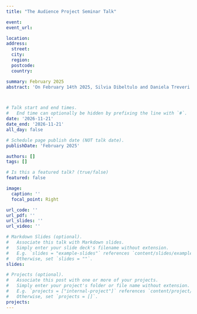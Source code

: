 ```yaml
---
title: "The Audience Project Seminar Talk" 

event: 
event_url: 

location: 
address:
  street: 
  city:
  region: 
  postcode: 
  country: 

summary: February 2025
abstract: 'On February 14th 2025, Silvia Dibeltulo and Daniela Treveri Gennari gave a talk titled “Doing oral history beyond audiences.” The talk focused on the oral history work carried out during the Women in Italian Film Production project. The event was hosted during the TAP (The Audience Project) seminar series at Oxford Brookes University.'    



# Talk start and end times.
#   End time can optionally be hidden by prefixing the line with `#`.
date: '2026-11-21'
date_end: '2026-11-21'
all_day: false

# Schedule page publish date (NOT talk date).
publishDate: 'February 2025'

authors: []
tags: []

# Is this a featured talk? (true/false)
featured: false

image:
  caption: ''
  focal_point: Right

url_code: ''
url_pdf: ''
url_slides: ''
url_video: ''

# Markdown Slides (optional).
#   Associate this talk with Markdown slides.
#   Simply enter your slide deck's filename without extension.
#   E.g. `slides = "example-slides"` references `content/slides/example-slides.md`.
#   Otherwise, set `slides = ""`.
slides:

# Projects (optional).
#   Associate this post with one or more of your projects.
#   Simply enter your project's folder or file name without extension.
#   E.g. `projects = ["internal-project"]` references `content/project/deep-learning/index.md`.
#   Otherwise, set `projects = []`.
projects:
---
```


